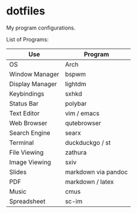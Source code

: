 # dotfiles

My program configurations.

List of Programs:

| Use             | Program             |
|-----------------|---------------------|
| OS              | Arch                |
| Window Manager  | bspwm               |
| Display Manager | lightdm             |
| Keybindings     | sxhkd               |
| Status Bar      | polybar             |
| Text Editor     | vim / emacs         |
| Web Browser     | qutebrowser         |
| Search Engine   | searx               |
| Terminal        | duckduckgo / st     |
| File Viewing    | zathura             |
| Image Viewing   | sxiv                |
| Slides          | markdown via pandoc |
| PDF             | markdown / latex    |
| Music           | cmus                |
| Spreadsheet     | sc-im               |
